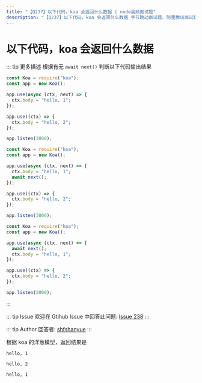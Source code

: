 ```yaml
---
title: "【Q237】以下代码，koa 会返回什么数据 | node高频面试题"
description: "【Q237】以下代码，koa 会返回什么数据 字节跳动面试题、阿里腾讯面试题、美团小米面试题。"
---
```


# 以下代码，koa 会返回什么数据

::: tip 更多描述
根据有无 `await next()` 判断以下代码输出结果

```js
const Koa = require("koa");
const app = new Koa();

app.use(async (ctx, next) => {
  ctx.body = "hello, 1";
});

app.use((ctx) => {
  ctx.body = "hello, 2";
});

app.listen(3000);
```

```js
const Koa = require("koa");
const app = new Koa();

app.use(async (ctx, next) => {
  ctx.body = "hello, 1";
  await next();
});

app.use((ctx) => {
  ctx.body = "hello, 2";
});

app.listen(3000);
```

```js
const Koa = require("koa");
const app = new Koa();

app.use(async (ctx, next) => {
  await next();
  ctx.body = "hello, 1";
});

app.use((ctx) => {
  ctx.body = "hello, 2";
});

app.listen(3000);
```

:::

::: tip Issue
欢迎在 Gtihub Issue 中回答此问题: [Issue 238](https://github.com/shfshanyue/Daily-Question/issues/238)
:::

::: tip Author
回答者: [shfshanyue](https://github.com/shfshanyue)
:::

根据 koa 的洋葱模型，返回结果是

```
hello, 1

hello, 2

hello, 1
```
